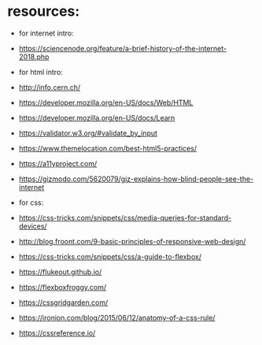  # resources:
 
 - for internet intro:
 - https://sciencenode.org/feature/a-brief-history-of-the-internet-2018.php
 
 - for html intro:
 - http://info.cern.ch/
 - https://developer.mozilla.org/en-US/docs/Web/HTML
 - https://developer.mozilla.org/en-US/docs/Learn
 - https://validator.w3.org/#validate_by_input
 - https://www.themelocation.com/best-html5-practices/
 - https://a11yproject.com/
 - https://gizmodo.com/5620079/giz-explains-how-blind-people-see-the-internet
 
 - for css:
 - https://css-tricks.com/snippets/css/media-queries-for-standard-devices/
 - http://blog.froont.com/9-basic-principles-of-responsive-web-design/
 - https://css-tricks.com/snippets/css/a-guide-to-flexbox/
 - https://flukeout.github.io/
 - https://flexboxfroggy.com/
 - https://cssgridgarden.com/
 - https://ironion.com/blog/2015/06/12/anatomy-of-a-css-rule/
- https://cssreference.io/
